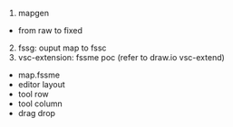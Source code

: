 1. mapgen
- from raw to fixed
2. fssg: ouput map to fssc
3. vsc-extension: fssme poc (refer to draw.io vsc-extend)
- map.fssme
- editor layout
- tool row
- tool column
- drag drop